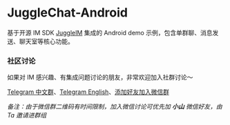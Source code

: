 # JuggleChat-Android

基于开源 IM SDK [JuggleIM](https://github.com/juggleim) 集成的 Android demo 示例，包含单群聊、消息发送、聊天室等核心功能。

### 社区讨论

如果对 IM 感兴趣、有集成问题讨论的朋友，非常欢迎加入社群讨论～

[Telegram 中文群](https://t.me/juggleim_zh)、[Telegram English](https://t.me/juggleim_en)、[添加好友加入微信群](https://downloads.juggleim.com/xiaoshan.jpg)

_备注：由于微信群二维码有时间限制，加入微信讨论可优先加 **小山** 微信好友，由 Ta 邀请进群组_
